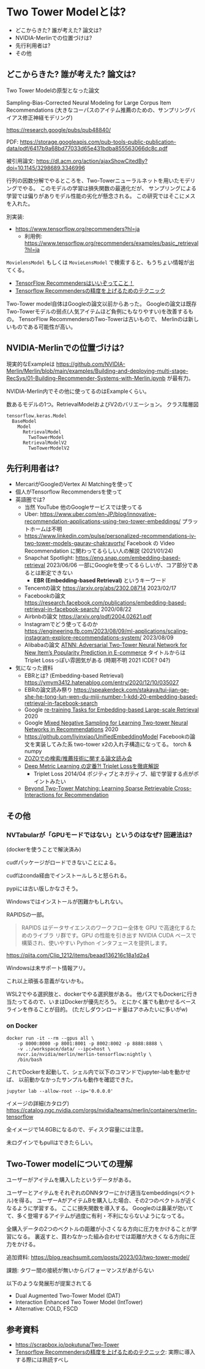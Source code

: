 # Two Tower Modelとは?

* どこからきた? 誰が考えた? 論文は?
* NVIDIA-Merlinでの位置づけは?
* 先行利用者は?
* その他

## どこからきた? 誰が考えた? 論文は?

Two Tower Modelの原型となった論文

Sampling-Bias-Corrected Neural Modeling for Large Corpus Item Recommendations
(大きなコーパスのアイテム推薦のための、サンプリングバイアス修正神経モデリング)

<https://research.google/pubs/pub48840/>

PDF:
<https://storage.googleapis.com/pub-tools-public-publication-data/pdf/6417b9a68bd77033d65e431bdba855563066dc8c.pdf>

被引用論文:
<https://dl.acm.org/action/ajaxShowCitedBy?doi=10.1145/3298689.3346996>

行列の因数分解でやるところを、Two-Towerニューラルネットを用いたモデリングでやる。
このモデルの学習は損失関数の最適化だが、
サンプリングによる学習では偏りがありモデル性能の劣化が懸念される。
この研究ではそこにメスを入れた。

別実装:

* https://www.tensorflow.org/recommenders?hl=ja
    * 利用例: https://www.tensorflow.org/recommenders/examples/basic_retrieval?hl=ja

`MovielensModel` もしくは `MovieLensModel` で検索すると、もうちょい情報が出てくる。

* [TensorFlow Recommendersはいいぞってこと！](https://qiita.com/TsuchiyaYutaro/items/d5f90cb10b490ef9f223)
* [Tensorflow Recommendersの精度を上げるためのテクニック](https://zenn.dev/yng/articles/improving_tfrs_accuracy)

Two-Tower model自体はGoogleの論文以前からあった。
Googleの論文は既存Two-Towerモデルの弱点(人気アイテムほど負例にもなりやすい)を改善するもの。
TensorFlow RecommendersのTwo-Towerは古いもので、
Merlinのは新しいものである可能性が高い。

## NVIDIA-Merlinでの位置づけは?

現実的なExampleは <https://github.com/NVIDIA-Merlin/Merlin/blob/main/examples/Building-and-deploying-multi-stage-RecSys/01-Building-Recommender-Systems-with-Merlin.ipynb> が最有力。

NVIDIA-Merlin内でその他に使ってるのはExampleくらい。

数あるモデルの1つ。RetrievalModelおよびV2のバリエーション。
クラス階層図
```
tensorflow.keras.Model
  BaseModel
    Model
      RetrievalModel
        TwoTowerModel
      RetrievalModelV2
        TwoTowerModelV2
```


## 先行利用者は?

* MercariがGoogleのVertex AI Matchingを使って
* 個人がTensorflow Recommendersを使って
* 英語圏では?
    * 当然 YouTube 他のGoogleサービスでは使ってる
    * Uber: <https://www.uber.com/en-JP/blog/innovative-recommendation-applications-using-two-tower-embeddings/> プラットホームは不明
    * <https://www.linkedin.com/pulse/personalized-recommendations-iv-two-tower-models-gaurav-chakravorty/> Facebook の Video Recommendation に関わってるらしい人の解説 (2021/01/24)
    * Snapchat Spotlight: <https://eng.snap.com/embedding-based-retrieval> 2023/06/06 一部にGoogleを使ってるらしいが、コア部分であるとは断定できない
        * **EBR (Embedding-based Retrieval)** というキーワード
    * Tencentの論文 https://arxiv.org/abs/2302.08714 2023/02/17
    * Facebookの論文 https://research.facebook.com/publications/embedding-based-retrieval-in-facebook-search/ 2020/08/22
    * Airbnbの論文 https://arxiv.org/pdf/2004.02621.pdf
    * Instagramでどう使ってるのか https://engineering.fb.com/2023/08/09/ml-applications/scaling-instagram-explore-recommendations-system/ 2023/08/09
    * Alibabaの論文 [ATNN: Adversarial Two-Tower Neural Network for New Item’s Popularity Prediction in E-commerce](https://personal.ntu.edu.sg/c.long/paper/21-ICDE-arrivalPrediction.pdf) タイトルからは Triplet Lossっぽい雰囲気がある (時期不明 2021 ICDE? 04?)
* 気になった資料
    * EBRとは? (Embedding-based Retrieval) https://ymym3412.hatenablog.com/entry/2020/12/10/035027
    * EBRの論文読み祭り https://speakerdeck.com/stakaya/tui-jian-ge-she-he-tong-lun-wen-du-miji-number-1-kdd-20-embedding-based-retrieval-in-facebook-search
    * Google [re-training Tasks for Embedding-based Large-scale Retrieval](https://research.google/pubs/pub49252/) 2020
    * Google [Mixed Negative Sampling for Learning Two-tower Neural Networks in Recommendations](https://research.google/pubs/pub50257/) 2020
    * <https://github.com/liyinxiao/UnifiedEmbeddingModel> Facebookの論文を実装してみた系 two-tower x2の入れ子構造になってる。 torch & numpy
    * [ZOZOでの検索/推薦技術に関する論文読み会](https://techblog.zozo.com/entry/search-recommend-articles-study-session)
    * [Deep Metric Learning の定番⁈ Triplet Lossを徹底解説](https://qiita.com/tancoro/items/35d0925de74f21bfff14)
        * Triplet Loss 2014/04 ポジティブとネガティブ、組で学習する点がポイントみたい
    * [Beyond Two-Tower Matching: Learning Sparse Retrievable Cross-Interactions for Recommendation](https://dl.acm.org/doi/abs/10.1145/3539618.3591643)

## その他

### NVTabularが「GPUモードではない」というのはなぜ? 回避法は?

(dockerを使うことで解決済み)

cudfパッケージがロードできないことによる。

cudfはconda経由でインストールしろと怒られる。

pypiには古い版しかなさそう。

Windowsではインストールが困難かもしれない。

RAPIDSの一部。

> RAPIDS はデータサイエンスのワークフロー全体を GPU で高速化するためのライブラ
> リ群です。GPU の性能を引き出す NVIDIA CUDA ベースで構築され、使いやすい
> Python インタフェースを提供します。

<https://qiita.com/Clip_1212/items/beaad136216c18a1d2a4>

Windowsは未サポート情報アリ。

これ以上頑張る意義がないかも。

WSL2でやる選択肢と、dockerでやる選択肢がある。
他パスでもDockerに行き当たってるので、いまはDockerが優先だろう。
とにかく誰でも動かせるベースラインを作ることが目的。
(ただしダウンロード量はアホみたいに多いがw)

### on Docker

```
docker run -it --rm --gpus all \
    -p 8000:8000 -p 8001:8001 -p 8002:8002 -p 8888:8888 \
    -v .:/workspace/data/ --ipc=host \
    nvcr.io/nvidia/merlin/merlin-tensorflow:nightly \
    /bin/bash
```

これでDockerを起動して、シェル内で以下のコマンドでjupyter-labを動かせば、
以前動かなかったサンプルも動作を確認できた。

```
jupyter lab --allow-root --ip='0.0.0.0'
```

イメージの詳細(カタログ)
<https://catalog.ngc.nvidia.com/orgs/nvidia/teams/merlin/containers/merlin-tensorflow>

全イメージで14.6GBになるので、ディスク容量には注意。

未ログインでもpullはできたらしい。

## Two-Tower modelについての理解

ユーザーがアイテムを購入したというデータがある。

ユーザーとアイテムをそれぞれのDNNタワーにかけ適当なembeddings(ベクトル)を得る。
ユーザーAがアイテムBを購入した場合、その2つのベクトルが近くなるように学習する。
ここに損失関数を導入する。
Googleのは鼻薬が効いてて、多く登場するアイテムが過度に有利・不利にならないようになってる。

全購入データの2つのベクトルの距離が小さくなる方向に圧力をかけることが学習になる。
裏返すと、買わなかった組み合わせでは距離が大きくなる方向に圧力をかける。

追加資料: <https://blog.reachsumit.com/posts/2023/03/two-tower-model/>

課題: タワー間の接続が無いからパフォーマンスがあがらない

以下のような発展形が提案されてる

* Dual Augmented Two-Tower Model (DAT)
* Interaction Enhanced Two Tower Model (IntTower)
* Alternative: COLD, FSCD


## 参考資料

* <https://scrapbox.io/pokutuna/Two-Tower>
* [Tensorflow Recommendersの精度を上げるためのテクニック](https://zenn.dev/yng/articles/improving_tfrs_accuracy): 実際に導入する際には熟読すべし
